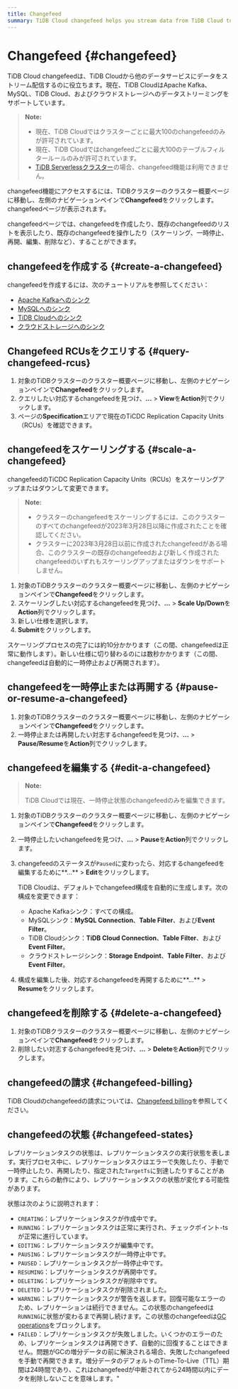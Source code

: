 ```yaml
---
title: Changefeed
summary: TiDB Cloud changefeed helps you stream data from TiDB Cloud to other data services.
---
```


# Changefeed {#changefeed}

TiDB Cloud changefeedは、TiDB Cloudから他のデータサービスにデータをストリーム配信するのに役立ちます。現在、TiDB CloudはApache Kafka、MySQL、TiDB Cloud、およびクラウドストレージへのデータストリーミングをサポートしています。

> **Note:**
>
> - 現在、TiDB Cloudではクラスターごとに最大100のchangefeedのみが許可されています。
> - 現在、TiDB Cloudではchangefeedごとに最大100のテーブルフィルタールールのみが許可されています。
> - [TiDB Serverlessクラスター](/tidb-cloud/select-cluster-tier.md#tidb-serverless)の場合、changefeed機能は利用できません。

changefeed機能にアクセスするには、TiDBクラスターのクラスター概要ページに移動し、左側のナビゲーションペインで**Changefeed**をクリックします。changefeedページが表示されます。

changefeedページでは、changefeedを作成したり、既存のchangefeedのリストを表示したり、既存のchangefeedを操作したり（スケーリング、一時停止、再開、編集、削除など）、することができます。

## changefeedを作成する {#create-a-changefeed}

changefeedを作成するには、次のチュートリアルを参照してください：

- [Apache Kafkaへのシンク](/tidb-cloud/changefeed-sink-to-apache-kafka.md)
- [MySQLへのシンク](/tidb-cloud/changefeed-sink-to-mysql.md)
- [TiDB Cloudへのシンク](/tidb-cloud/changefeed-sink-to-tidb-cloud.md)
- [クラウドストレージへのシンク](/tidb-cloud/changefeed-sink-to-cloud-storage.md)

## Changefeed RCUsをクエリする {#query-changefeed-rcus}

1. 対象のTiDBクラスターのクラスター概要ページに移動し、左側のナビゲーションペインで**Changefeed**をクリックします。
2. クエリしたい対応するchangefeedを見つけ、**...** > **View**を**Action**列でクリックします。
3. ページの**Specification**エリアで現在のTiCDC Replication Capacity Units（RCUs）を確認できます。

## changefeedをスケーリングする {#scale-a-changefeed}

changefeedのTiCDC Replication Capacity Units（RCUs）をスケーリングアップまたはダウンして変更できます。

> **Note:**
>
> - クラスターのchangefeedをスケーリングするには、このクラスターのすべてのchangefeedが2023年3月28日以降に作成されたことを確認してください。
> - クラスターに2023年3月28日以前に作成されたchangefeedがある場合、このクラスターの既存のchangefeedおよび新しく作成されたchangefeedのいずれもスケーリングアップまたはダウンをサポートしません。

1. 対象のTiDBクラスターのクラスター概要ページに移動し、左側のナビゲーションペインで**Changefeed**をクリックします。
2. スケーリングしたい対応するchangefeedを見つけ、**...** > **Scale Up/Down**を**Action**列でクリックします。
3. 新しい仕様を選択します。
4. **Submit**をクリックします。

スケーリングプロセスの完了には約10分かかります（この間、changefeedは正常に動作します）。新しい仕様に切り替わるのには数秒かかります（この間、changefeedは自動的に一時停止および再開されます）。

## changefeedを一時停止または再開する {#pause-or-resume-a-changefeed}

1. 対象のTiDBクラスターのクラスター概要ページに移動し、左側のナビゲーションペインで**Changefeed**をクリックします。
2. 一時停止または再開したい対志するchangefeedを見つけ、**...** > **Pause/Resume**を**Action**列でクリックします。

## changefeedを編集する {#edit-a-changefeed}

> **Note:**
>
> TiDB Cloudでは現在、一時停止状態のchangefeedのみを編集できます。

1. 対象のTiDBクラスターのクラスター概要ページに移動し、左側のナビゲーションペインで**Changefeed**をクリックします。

2. 一時停止したいchangefeedを見つけ、**...** > **Pause**を**Action**列でクリックします。

3. changefeedのステータスが`Paused`に変わったら、対応するchangefeedを編集するために\*\*...\*\* > **Edit**をクリックします。

   TiDB Cloudは、デフォルトでchangefeed構成を自動的に生成します。次の構成を変更できます：

   - Apache Kafkaシンク：すべての構成。
   - MySQLシンク：**MySQL Connection**、**Table Filter**、および**Event Filter**。
   - TiDB Cloudシンク：**TiDB Cloud Connection**、**Table Filter**、および**Event Filter**。
   - クラウドストレージシンク：**Storage Endpoint**、**Table Filter**、および**Event Filter**。

4. 構成を編集した後、対応するchangefeedを再開するために\*\*...\*\* > **Resume**をクリックします。

## changefeedを削除する {#delete-a-changefeed}

1. 対象のTiDBクラスターのクラスター概要ページに移動し、左側のナビゲーションペインで**Changefeed**をクリックします。
2. 削除したい対志するchangefeedを見つけ、**...** > **Delete**を**Action**列でクリックします。

## changefeedの請求 {#changefeed-billing}

TiDB Cloudのchangefeedの請求については、[Changefeed billing](/tidb-cloud/tidb-cloud-billing-ticdc-rcu.md)を参照してください。

## changefeedの状態 {#changefeed-states}

レプリケーションタスクの状態は、レプリケーションタスクの実行状態を表します。実行プロセス中に、レプリケーションタスクはエラーで失敗したり、手動で一時停止したり、再開したり、指定された`TargetTs`に到達したりすることがあります。これらの動作により、レプリケーションタスクの状態が変化する可能性があります。

状態は次のように説明されます：

- `CREATING`：レプリケーションタスクが作成中です。
- `RUNNING`：レプリケーションタスクは正常に実行され、チェックポイント-tsが正常に進行しています。
- `EDITING`：レプリケーションタスクが編集中です。
- `PAUSING`：レプリケーションタスクが一時停止中です。
- `PAUSED`：レプリケーションタスクが一時停止中です。
- `RESUMING`：レプリケーションタスクが再開中です。
- `DELETING`：レプリケーションタスクが削除中です。
- `DELETED`：レプリケーションタスクが削除されました。
- `WARNING`：レプリケーションタスクが警告を返します。回復可能なエラーのため、レプリケーションは続行できません。この状態のchangefeedは`RUNNING`に状態が変わるまで再開し続けます。この状態のchangefeedは[GC operations](https://docs.pingcap.com/tidb/stable/garbage-collection-overview)をブロックします。
- `FAILED`：レプリケーションタスクが失敗しました。いくつかのエラーのため、レプリケーションタスクは再開できず、自動的に回復することはできません。問題がGCの増分データの前に解決される場合、失敗したchangefeedを手動で再開できます。増分データのデフォルトのTime-To-Live（TTL）期間は24時間であり、これはchangefeedが中断されてから24時間以内にデータを削除しないことを意味します。"
